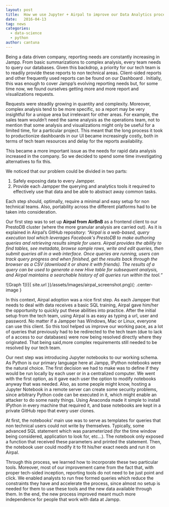 ```yaml
---
layout: post
title:  How we use Jupyter + Airpal to improve our Data Analytics processes
date:   2016-04-13
tag: news
categories:
  - data-science
  - python
author: cantuna
---
```


<!--excerpt.start-->
Being a data driven company, reporting needs are constantly increasing in Jampp. From basic summarizations to complex analysis, every team needs to query our databases. Given this backdrop, a priority for our tech team is to readily provide these reports to non technical areas. Client-sided reports and other frequently used reports can be found on our Dashboard . Initially, this was enough to cover Jampp’s evolving reporting needs but, for some time now, we found ourselves getting more and more report and visualizations requests.
<!--excerpt.end-->

Requests were steadily growing in quantity and complexity. Moreover,  complex analysis tend to be more specific, so a report may be very insightful for a unique area but irrelevant for other areas. For example, the sales team wouldn’t need the same analysis as the operations team, not to mention that some analysis and visualizations might only be useful for a limited time, for a particular project. This meant that the long process it took to productionize dashboards in our UI became increasingly costly, both in terms of tech team resources and delay for the reports availability. 

This became a more important issue as the needs for rapid data analysis increased in the company. So we decided to spend some time investigating alternatives to fix this.

We noticed that our problem could be divided in two parts:

 1. Safely exposing data to every Jampper.
 2. Provide each Jampper the querying and analytics tools it required to effectively use that data and be able to abstract away common tasks.

Each step should, optimally, require a minimal and easy setup for non technical teams. Also, portability across the different platforms had to be taken into consideration.

Our first step was to set up **Airpal from AirBnB** as a frontend client to our PrestoDB cluster (where the more granular analysis are carried out).
As it is explained in Airpal’s GitHub repository:
*“Airpal is a web-based, query execution tool which leverages Facebook's PrestoDB to make authoring queries and retrieving results simple for users. Airpal provides the ability to find tables, see metadata, browse sample rows, write and edit queries, then submit queries all in a web interface. Once queries are running, users can track query progress and when finished, get the results back through the browser as a CSV (download it or share it with friends). The results of a query can be used to generate a new Hive table for subsequent analysis, and Airpal maintains a searchable history of all queries run within the tool.“*

![Graph 1]({{ site.url }}/assets/images/airpal_screenshot.png){: .center-image }


In this context, Airpal adoption was a nice first step. As each Jampper that needs to deal with data receives a basic SQL training, Airpal gave him/her the opportunity to quickly put these abilities into practice. After the initial setup from the tech team, using Airpal is as easy as typing a url, user and password. No matter if a Jampper has Windows, Mac or Linux, everyone can use this client. So this tool helped us improve our working pace, as a lot of queries that previously had to be redirected to the tech team (due to lack of a access to our databases) were now being resolved directly where they originated. That being said,more complex requirements still needed to be resolved by our tech team.

Our next step was introducing Jupyter notebooks to our working schema. As Python is our primary language here at Jampp, IPython notebooks were the natural choice. The first decision we had to make was to define if they would be run locally by each user or in a centralized computer. We went with the first option, as it gave each user the option to modify notebooks anyway that was needed. Also, as some people might know, hosting a Jupyter Notebook in a remote server can create some security problems, since arbitrary Python code can be executed in it, which might enable an attacker to do some nasty things. Using Anaconda made it simple to install IPython in every machine that required it, and base notebooks are kept in a private  GitHub repo that every user clones.

At first, the notebooks’ main use was to serve as templates for queries that non technical users could not write by themselves. Typically, some advanced SQL statement which was parameterized (for the time window being considered, application to look for, etc…). The notebook only exposed a function that received these parameters and printed the statement. Then, the notebook user could modify it  to fit his/her exact needs and run it on Airpal.

Through this process, we learned how to incorporate these two particular tools. Moreover, most of our improvement came from the fact that, with proper tech-sided inception, reporting tools do not need to be just point and click. We enabled analysts to run free formed queries which reduce the constraints they have and accelerate the process, since almost no setup is needed for them to use these tools and the new data available through them. In the end, the new process improved meant much more independence for people that work with data at Jampp.